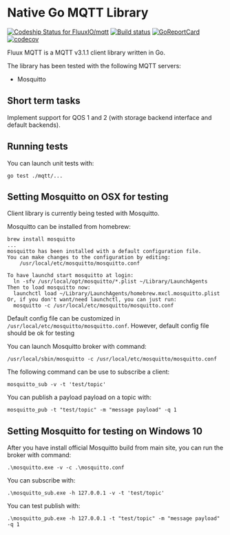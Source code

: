 # Native Go MQTT Library

[![Codeship Status for FluuxIO/mqtt](https://app.codeship.com/projects/75c09d70-d43d-0135-b59a-12b6e6b26eee/status?branch=master)](https://app.codeship.com/projects/262977) [![Build status](https://ci.appveyor.com/api/projects/status/x5w50atq44hbxy4y?svg=true)](https://ci.appveyor.com/project/mremond/mqtt)
[![GoReportCard](https://goreportcard.com/badge/fluux.io/mqtt)](https://goreportcard.com/report/fluux.io/mqtt) [![codecov](https://codecov.io/gh/FluuxIO/mqtt/branch/master/graph/badge.svg)](https://codecov.io/gh/FluuxIO/mqtt)

Fluux MQTT is a MQTT v3.1.1 client library written in Go.

The library has been tested with the following MQTT servers:

- Mosquitto

## Short term tasks

Implement support for QOS 1 and 2 (with storage backend interface and default backends).

## Running tests

You can launch unit tests with:

    go test ./mqtt/...

## Setting Mosquitto on OSX for testing

Client library is currently being tested with Mosquitto.

Mosquitto can be installed from homebrew:

```
brew install mosquitto
...
mosquitto has been installed with a default configuration file.
You can make changes to the configuration by editing:
    /usr/local/etc/mosquitto/mosquitto.conf

To have launchd start mosquitto at login:
  ln -sfv /usr/local/opt/mosquitto/*.plist ~/Library/LaunchAgents
Then to load mosquitto now:
  launchctl load ~/Library/LaunchAgents/homebrew.mxcl.mosquitto.plist
Or, if you don't want/need launchctl, you can just run:
  mosquitto -c /usr/local/etc/mosquitto/mosquitto.conf
```

Default config file can be customized in `/usr/local/etc/mosquitto/mosquitto.conf`.
However, default config file should be ok for testing

You can launch Mosquitto broker with command:

```
/usr/local/sbin/mosquitto -c /usr/local/etc/mosquitto/mosquitto.conf
```

The following command can be use to subscribe a client:

```
mosquitto_sub -v -t 'test/topic'
```

You can publish a payload payload on a topic with:

```
mosquitto_pub -t "test/topic" -m "message payload" -q 1
```

## Setting Mosquitto for testing on Windows 10

After you have install official Mosquitto build from main site, you can run the broker with command:

```
.\mosquitto.exe -v -c .\mosquitto.conf
```

You can subscribe with:

```
.\mosquitto_sub.exe -h 127.0.0.1 -v -t 'test/topic'
```

You can test publish with:

```
.\mosquitto_pub.exe -h 127.0.0.1 -t "test/topic" -m "message payload" -q 1
```
